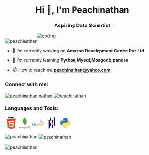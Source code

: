 <h1 align="center">Hi 👋, I'm Peachinathan</h1>
<h3 align="center">Aspiring Data Scientist</h3>
<img align="right" alt ="coding" width="400" https://media1.giphy.com/media/v1.Y2lkPTc5MGI3NjExbGY0bDhxMjU4azV5MXY1cGd1MXlzd2c2N2poeGZ3Zmk0ZGs0MXprOSZlcD12MV9naWZzX3NlYXJjaCZjdD1n/qgQUggAC3Pfv687qPC/giphy.gif">


<p align="left"> <img src="https://komarev.com/ghpvc/?username=peachinathan&label=Profile%20views&color=0e75b6&style=flat" alt="peachinathan" /> </p>

- 🔭 I’m currently working on **Amazon Development Centre Pvt.Ltd**

- 🌱 I’m currently learning **Python,Mysql,Mongodb,pandas**

- 📫 How to reach me **peachinathan@yahoo.com**

<h3 align="left">Connect with me:</h3>
<p align="left">
<a href="https://linkedin.com/in/peachinathan nathan" target="blank"><img align="center" src="https://raw.githubusercontent.com/rahuldkjain/github-profile-readme-generator/master/src/images/icons/Social/linked-in-alt.svg" alt="peachinathan nathan" height="30" width="40" /></a>
<a href="https://instagram.com/peachinathan" target="blank"><img align="center" src="https://raw.githubusercontent.com/rahuldkjain/github-profile-readme-generator/master/src/images/icons/Social/instagram.svg" alt="peachinathan" height="30" width="40" /></a>
</p>

<h3 align="left">Languages and Tools:</h3>
<p align="left"> <a href="https://www.w3.org/html/" target="_blank" rel="noreferrer"> <img src="https://raw.githubusercontent.com/devicons/devicon/master/icons/html5/html5-original-wordmark.svg" alt="html5" width="40" height="40"/> </a> <a href="https://www.mongodb.com/" target="_blank" rel="noreferrer"> <img src="https://raw.githubusercontent.com/devicons/devicon/master/icons/mongodb/mongodb-original-wordmark.svg" alt="mongodb" width="40" height="40"/> </a> <a href="https://www.mysql.com/" target="_blank" rel="noreferrer"> <img src="https://raw.githubusercontent.com/devicons/devicon/master/icons/mysql/mysql-original-wordmark.svg" alt="mysql" width="40" height="40"/> </a> <a href="https://pandas.pydata.org/" target="_blank" rel="noreferrer"> <img src="https://raw.githubusercontent.com/devicons/devicon/2ae2a900d2f041da66e950e4d48052658d850630/icons/pandas/pandas-original.svg" alt="pandas" width="40" height="40"/> </a> <a href="https://www.python.org" target="_blank" rel="noreferrer"> <img src="https://raw.githubusercontent.com/devicons/devicon/master/icons/python/python-original.svg" alt="python" width="40" height="40"/> </a> </p>

<p><img align="left" src="https://github-readme-stats.vercel.app/api/top-langs?username=peachinathan&show_icons=true&locale=en&layout=compact" alt="peachinathan" /></p>

<p>&nbsp;<img align="center" src="https://github-readme-stats.vercel.app/api?username=peachinathan&show_icons=true&locale=en" alt="peachinathan" /></p>

<p><img align="center" src="https://github-readme-streak-stats.herokuapp.com/?user=peachinathan&" alt="peachinathan" /></p>

